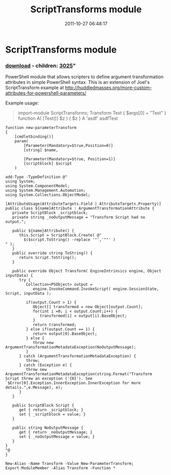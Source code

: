 ﻿---
pid:            3024
parent:         0
children:       3025
poster:         beefarino
title:          ScriptTransforms module
date:           2011-10-27 06:48:17
format:         posh
---

# ScriptTransforms module

### [download](3024.ps1) - children: [3025](3025.md)"

PowerShell module that allows scripters to define argument transformation attributes in simple PowerShell syntax.  This is an extension of Joel's ScriptTransform example at http://huddledmasses.org/more-custom-attributes-for-powershell-parameters/

Example usage:
> import-module ScriptTransforms;
> Transform Test { $args[0] + "Test" }
> function A( [Test()] $z ) { $z }
> A 'asdf'
asdfTest

```posh
function new-parameterTransform 
{
	[cmdletbinding()]
	param( 
		[Parameter(Mandatory=$true,Position=0)]
		[string] $name,
		
		[Parameter(Mandatory=$true, Position=1)]
		[scriptblock] $script
	)
	
add-Type -TypeDefinition @"
using System;
using System.ComponentModel;
using System.Management.Automation;
using System.Collections.ObjectModel;

[AttributeUsage(AttributeTargets.Field | AttributeTargets.Property)]
public class ${name}Attribute : ArgumentTransformationAttribute {
   private ScriptBlock _scriptblock;
   private string _noOutputMessage = "Transform Script had no output.";

   public ${name}Attribute() {
      this.Script = ScriptBlock.Create( @"
	  	$($script.ToString() -replace '"','""' )
" );
   }
   public override string ToString() {
      return Script.ToString();
   }

   public override Object Transform( EngineIntrinsics engine, Object inputData) {
      try {
         Collection<PSObject> output =
            engine.InvokeCommand.InvokeScript( engine.SessionState, Script, inputData );
         
         if(output.Count > 1) {
            Object[] transformed = new Object[output.Count];
            for(int i =0; i < output.Count;i++) {
               transformed[i] = output[i].BaseObject;
            }
            return transformed;
         } else if(output.Count == 1) {
            return output[0].BaseObject;
         } else {
            throw new ArgumentTransformationMetadataException(NoOutputMessage);
         }
      } catch (ArgumentTransformationMetadataException) {
         throw;
      } catch (Exception e) {
         throw new ArgumentTransformationMetadataException(string.Format("Transform Script threw an exception ('{0}'). See `$Error[0].Exception.InnerException.InnerException for more details.",e.Message), e);
      }
   }
   
   public ScriptBlock Script {
      get { return _scriptblock; }
      set { _scriptblock = value; }
   }
   
   public string NoOutputMessage {
      get { return _noOutputMessage; }
      set { _noOutputMessage = value; }
   }  
}
"@
}

New-Alias -Name Transform -Value New-ParameterTransform;
Export-ModuleMember -Alias Transform -Function *
```
